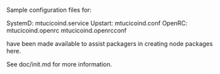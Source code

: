 Sample configuration files for:

SystemD: mtucicoind.service
Upstart: mtucicoind.conf
OpenRC:  mtucicoind.openrc
         mtucicoind.openrcconf

have been made available to assist packagers in creating node packages here.

See doc/init.md for more information.
